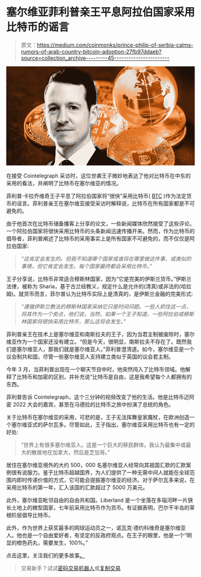 # 塞尔维亚菲利普亲王平息阿拉伯国家采用比特币的谣言

> 原文：<https://medium.com/coinmonks/prince-philip-of-serbia-calms-rumors-of-arab-country-bitcoin-adoption-27fb97ddaeb?source=collection_archive---------45----------------------->

![](img/6f2c12db07f5c031f116b6b96bccc58e.png)

在接受 Cointelegraph 采访时，这位世袭王子微妙地表达了他对比特币在中东的采用的看法，并阐明了比特币在塞尔维亚的情况。

菲利普·卡拉乔维奇王子平息了阿拉伯国家将“很快”采用比特币( [BTC](https://cointelegraph.com/bitcoin-price) )作为法定货币的谣言。菲利普亲王在塞尔维亚接受采访时解释说，比特币在所有国家都是不可避免的。

由于他首次在比特币储备播客上分享的论文，一些新闻媒体欣然接受了这些评论。一个阿拉伯国家将很快采用比特币的头条新闻迅速传播开来。然而，作为比特币的倡导者，菲利普阐述了比特币的采用事实上是所有国家不可避免的，而不仅仅是阿拉伯国家:

> *“这肯定会发生的。但我不知道哪个国家或谁将在哪里做这件事，或类似的事情，但它肯定会发生。每个国家最终都会采用比特币。”*

王子分享说，比特币非常适合穆斯林国家，因为“它是完美的伊斯兰货币。”伊斯兰法律，被称为 Sharia，基于古兰经教义，规定什么是允许的(清真)或非法的(哈拉姆)。就货币而言，菲尔普认为比特币实际上是清真的，是伊斯兰金融的完美形式:

> *“遵循伊斯兰教法的穆斯林国家采纳它只是时间问题。一些人抓住这一点，将其作为一个卖点，他们说，当然，如果一个王子知道，一些阿拉伯或穆斯林国家将很快采用比特币，那么这将会发生。”*

菲利普亲王在技术上是塞尔维亚和南斯拉夫的王子，因为当君主制被废除时，塞尔维亚作为一个国家还没有建立。“但是今天，很明显，南斯拉夫不存在了。既然我们是塞尔维亚人，那我们就是塞尔维亚人，”菲利普澄清道。如今，塞尔维亚是一个议会制共和国，尽管一些塞尔维亚人支持建立类似于英国的议会君主制。

今年 3 月，当菲利普出现在一个聊天节目中时，他突然闯入了比特币领域。他解释了比特币和加密的区别，并补充说“比特币是自由，这是我希望每个人都拥有的东西。

菲利普告诉 Cointelegraph，这个三分钟的视频改变了他的生活。他是比特币迈阿密 2022 大会的嘉宾，甚至在马德拉的比特币之旅中扮演了总统的角色。

关于比特币在塞尔维亚的采用，可悲的是，王子无法挥舞皇家魔杖，在欧洲创造一个塞尔维亚式的萨尔瓦多。尽管如此，王子指出，塞尔维亚采用比特币也有一定的好处:

> “世界上有很多塞尔维亚人。这是一个巨大的移民群体。我认为最集中或最大的散居地在加拿大，然后是芝加哥。”

居住在塞尔维亚境外的大约 500，000 名塞尔维亚人经常向其祖国汇款的汇款案例很有说服力。鉴于比特币超越国界，为人们提供了一种无需中间人就能在全球范围内即时传递价值的方式，它可能会提振塞尔维亚的经济。对于萨尔瓦多来说，在采用比特币的第一年，汇入该国的汇款超过了 5000 万美元。

此外，塞尔维亚毗邻自由的自由共和国。Liberland 是一个坐落在多瑙河畔一片狭长土地上的微型国家，七年前采用比特币作为货币。有证据表明，巴尔干半岛的草根阶层倡导比特币。

此外，作为世界上获奖最多的网球运动员之一，诺瓦克·德约科维奇是塞尔维亚人。他也是一个自由爱好者，有坚定的反政府观点。在王子的眼里，他是一个“明显的橙色药丸，需要发生，100%。”

点击这里，关注我们的更多故事[。](http://t.me/etellworld)

> 交易新手？试试[密码交易机器人](/coinmonks/crypto-trading-bot-c2ffce8acb2a)或[复制交易](/coinmonks/top-10-crypto-copy-trading-platforms-for-beginners-d0c37c7d698c)
